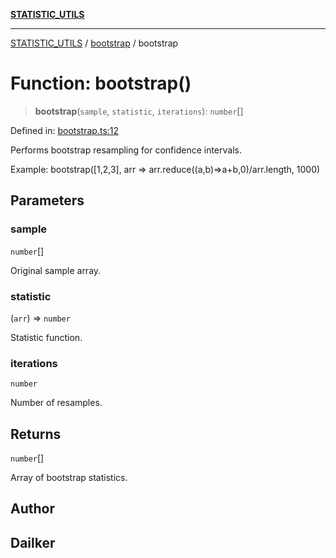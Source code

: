 [**STATISTIC_UTILS**](../../README.md)

***

[STATISTIC_UTILS](../../README.md) / [bootstrap](../README.md) / bootstrap

# Function: bootstrap()

> **bootstrap**(`sample`, `statistic`, `iterations`): `number`[]

Defined in: [bootstrap.ts:12](https://github.com/dailker/everyutil/blob/0ec5ce08552e5059ec58e2975404aeb74a6202b1/src/statistic/bootstrap.ts#L12)

Performs bootstrap resampling for confidence intervals.

Example: bootstrap([1,2,3], arr => arr.reduce((a,b)=>a+b,0)/arr.length, 1000)

## Parameters

### sample

`number`[]

Original sample array.

### statistic

(`arr`) => `number`

Statistic function.

### iterations

`number`

Number of resamples.

## Returns

`number`[]

Array of bootstrap statistics.

## Author

## Dailker
